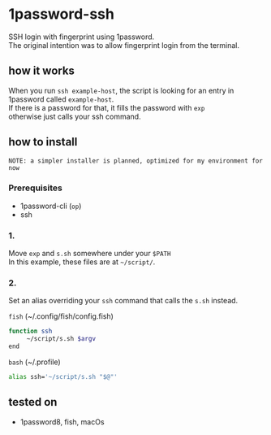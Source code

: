 # 1password-ssh
SSH login with fingerprint using 1password.  
The original intention was to allow fingerprint login from the terminal.

## how it works

When you run `ssh example-host`, the script is looking for an entry in 1password called `example-host`.  
If there is a password for that, it fills the password with `exp`  
otherwise just calls your ssh command.  

## how to install

```
NOTE: a simpler installer is planned, optimized for my environment for now
```

### Prerequisites

* 1password-cli (`op`)
* ssh

### 1.
Move `exp` and `s.sh` somewhere under your `$PATH`  
In this example, these files are at `~/script/`.
### 2.
Set an alias overriding your `ssh` command that calls the `s.sh` instead.  

`fish`  (~/.config/fish/config.fish)
```sh
function ssh
     ~/script/s.sh $argv
end
```
`bash` (~/.profile)
```sh
alias ssh='~/script/s.sh "$@"'
```

## tested on

* 1password8, fish, macOs
